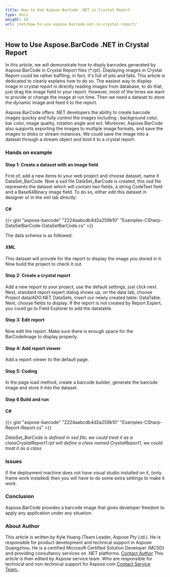 ```yaml
---
title: How to Use Aspose.BarCode .NET in Crystal Report
type: docs
weight: 10
url: /net/how-to-use-aspose-barcode-net-in-crystal-report/
---
```


## **How to Use Aspose.BarCode .NET in Crystal Report**
In this article, we will demonstrate how to disply barcodes generated by Aspose.BarCode in Crystal Report files (*.rpt). Displaying images in Crystal Report could be rather baffling, in fact, it's full of pits and falls. This article is dedicated to clearly explains how to do so. The easiest way to display image in crystal report is directly reading images from database, to do that, just drag the image field to your report. However, most of the times we want to provide or change the image at run time. Then we need a dataset to store the dynamic image and feed it to the report.

Aspose.BarCode offers .NET developers the ability to create barcode images quickly and fully control the images including : background color, bar color, image quality, rotation angle and ect. Moreover, Aspose.BarCode also supports exporting the images to multiple image formats, and save the images to disks or stream instances. We could save the image into a dataset through a stream object and bind it to a crystal report.
### **Hands on example**
#### **Step 1: Create a dataset with an image field**
First of, add a new items to your web project and choose dataset, name it DataSet_BarCode. Now a xsd file DataSet_BarCode is created, this xsd file represents the dataset which will contain two fields, a string CodeText field and a Base64Binary image field. To do so, either edit this dataset in designer or in the xml tab directly:
#### **C#**
{{< gist "aspose-barcode" "2224aabcdb4d2a259b10" "Examples-CSharp-DataSetBarCode-DataSetBarCode.cs" >}}



The data schema is as followed:
#### **XML**


This dataset will provide for the report to display the image you stored in it. Now build the project to check it out.
#### **Step 2: Create a crystal report**
Add a new report to your project, use the default settings, just click next. Next, standard report expert dialog shows up, on the data tab, choose Project data/ADO.NET DataSets, insert our newly created table: DataTable. Next, choose fields to display. If the report is not created by Report Expert, you could go to Field Explorer to add the datatable.
#### **Step 3: Edit report**
Now edit the report. Make sure there is enough space for the BarCodeImage to display properly.
#### **Step 4: Add report viewer**
Add a report viewer to the default page.
#### **Step 5: Coding**
In the page load method, create a barcode builder, generate the barcode image and store it into the dataset.
#### **Step 6 Build and run**
#### **C#**
{{< gist "aspose-barcode" "2224aabcdb4d2a259b10" "Examples-CSharp-Report-Report.cs" >}}



*DataSet_BarCode is defined in xsd file, we could treat it as a classCrystalReport1.rpt will define a class named CrystalReport1, we could treat it as a class*
### **Issues**
If the deployment machine does not have visual studio installed on it, (only frame work installed) then you will have to do some extra settings to make it work.
### **Conclusion**
Aspose.BarCode provides a barcode image that gives developer freedom to apply any application under any situation.
### **About Author**
This article is written by Kyle Huang (Team Leader, Aspose Pty Ltd.). He is responsible for product development and technical support in Aspose Guangzhou. He is a certified Microsoft Certified Solution Developer (MCSD) and providing consultancy services on .NET platforms. [Contact Author](/barcode/net/mailto-kyle-huang@aspose-com/) This article is then edited by Aspose service team. Who are responsible for technical and non-technical support for Aspose.com [Contact Service Team.](/barcode/net/mailto-guangzhou@aspose-com/).
